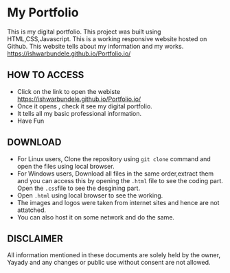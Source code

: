 # My Portfolio
This is my digital portfolio.
This project was built using HTML,CSS,Javascript. This is a working responsive website hosted on Github. This website tells about my information and my works.
https://ishwarbundele.github.io/Portfolio.io/


## HOW TO ACCESS
 - Click on the link to open the webiste  https://ishwarbundele.github.io/Portfolio.io/
- Once it opens , check it see my digital portfolio.
- It tells all my basic professional information.
- Have Fun

## DOWNLOAD
- For Linux users, Clone the repository using ``git clone`` command and open the files using local browser. 
- For Windows users, Download all files in the same order,extract them and you can access this by opening the `.html` file to see the coding part. Open the ` .css `file to see the desgining part.
-  Open ```.html``` using local browser to see the working.
- The images and logos were taken from internet sites and hence are not attatched.
-  You can also host it on some network and do the same.

## DISCLAIMER
All information mentioned in these documents are solely held by the owner, Yayady and any changes or public use without consent are not allowed.
